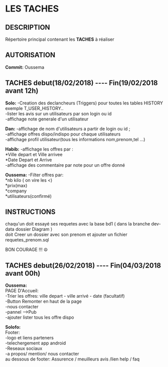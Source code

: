 # LES TACHES

## DESCRIPTION
  Répertoire principal contenant les **TACHES** à réaliser
  
## AUTORISATION
**Commit:** Oussema

## TACHES debut(18/02/2018) ---- Fin(19/02/2018 avant 12h)

**Solo:** 
-Creation des declancheurs (Triggers) pour toutes les tables HISTORY exemple T_USER_HISTORY..<br/>
-lister les avis sur un utilisateurs par son login ou id<br/>
-affichage note generale d'un utilisateur <br/>


**Dan:** 
-affichage de nom d'utilisateurs a partir de login ou id ; <br/>
-affichage offres dispo/indispo pour chaque utilisateurs<br/>
-affichage profil utilisateur(tous les informations nom,prenom,tel ...)<br/>


**Habib:**
-affichage les offres par : <br/>
*Ville depart et Ville arrivee <br/>
*Date Depart et Arrive <br/>
-affichage des commentaire par note pour un offre donné <br/>

**Oussema:**
-Filter offres par:<br/>
*nb kilo ( on vire les <)<br/>
*prix(max)<br/>
*company<br/>
*utilisateurs(confirmé)<br/>

## INSTRUCTIONS

chaqu'un doit essayé ses requetes avec la base bd1 ( dans la branche dev-data dossier Diagram )<br/>
doit Creer un dossier avec son prenom et ajouter un fichier requetes_prenom.sql<br/>


BON COURAGE !!! ☮ 


## TACHES debut(26/02/2018) ---- Fin(04/03/2018 avant 00h)<br/>

**Oussema:**<br/>
PAGE D'Accueil: <br/>
-Trier les offres: ville depart - ville arrivé - date (facultatif)<br/>
-Button Remonter en haut de la page<br/>
-nous contacter<br/>
-pannel -->Pub<br/>
-ajouter lister tous les offre dispo<br/>

**Solofo:**<br/>
Footer: <br/>
-logo et liens parteners <br/>
-telechergement app android<br/>
-Reseaux sociaux  <br/>
-a propos/ mention/ nous contacter<br/>
au dessous de footer: Assurence / meuilleurs avis /lien help / faq<br/>




